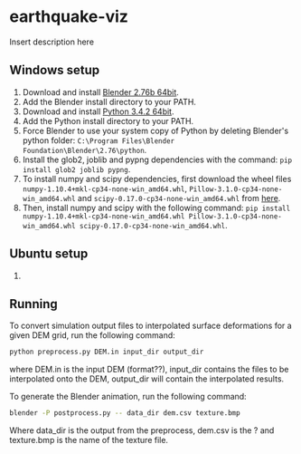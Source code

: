 # earthquake-viz

Insert description here

## Windows setup
1. Download and install [Blender 2.76b 64bit](https://www.blender.org/download/).
1. Add the Blender install directory to your PATH.
1. Download and install [Python 3.4.2 64bit](https://www.python.org/download/releases/3.4.2/).
1. Add the Python install directory to your PATH.
1. Force Blender to use your system copy of Python by deleting Blender's python folder: `C:\Program Files\Blender Foundation\Blender\2.76\python`.
1. Install the glob2, joblib and pypng dependencies with the command: `pip install glob2 joblib pypng`.
1. To install numpy and scipy dependencies, first download the wheel files `numpy-1.10.4+mkl-cp34-none-win_amd64.whl`, `Pillow-3.1.0-cp34-none-win_amd64.whl` and `scipy-0.17.0-cp34-none-win_amd64.whl` from [here](http://www.lfd.uci.edu/~gohlke/pythonlibs/).
1. Then, install numpy and scipy with the following command: `pip install numpy-1.10.4+mkl-cp34-none-win_amd64.whl Pillow-3.1.0-cp34-none-win_amd64.whl scipy-0.17.0-cp34-none-win_amd64.whl`.

## Ubuntu setup
1. 

##  Running

To convert simulation output files to interpolated surface deformations for a given DEM grid, run the following command:

```bash
python preprocess.py DEM.in input_dir output_dir
```
where DEM.in is the input DEM (format??), input_dir contains the files to be interpolated onto the DEM, output_dir will contain the interpolated results.

To generate the Blender animation, run the following command:

```bash
blender -P postprocess.py -- data_dir dem.csv texture.bmp
```

Where data_dir is the output from the preprocess, dem.csv is the ? and texture.bmp is the name of the texture file.
